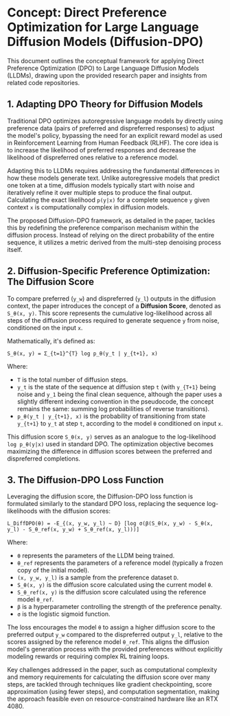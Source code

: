 # Concept: Direct Preference Optimization for Large Language Diffusion Models (Diffusion-DPO)

This document outlines the conceptual framework for applying Direct Preference Optimization (DPO) to Large Language Diffusion Models (LLDMs), drawing upon the provided research paper and insights from related code repositories.

## 1. Adapting DPO Theory for Diffusion Models

Traditional DPO optimizes autoregressive language models by directly using preference data (pairs of preferred and dispreferred responses) to adjust the model's policy, bypassing the need for an explicit reward model as used in Reinforcement Learning from Human Feedback (RLHF). The core idea is to increase the likelihood of preferred responses and decrease the likelihood of dispreferred ones relative to a reference model.

Adapting this to LLDMs requires addressing the fundamental differences in how these models generate text. Unlike autoregressive models that predict one token at a time, diffusion models typically start with noise and iteratively refine it over multiple steps to produce the final output. Calculating the exact likelihood `p(y|x)` for a complete sequence `y` given context `x` is computationally complex in diffusion models.

The proposed Diffusion-DPO framework, as detailed in the paper, tackles this by redefining the preference comparison mechanism within the diffusion process. Instead of relying on the direct probability of the entire sequence, it utilizes a metric derived from the multi-step denoising process itself.

## 2. Diffusion-Specific Preference Optimization: The Diffusion Score

To compare preferred (`y_w`) and dispreferred (`y_l`) outputs in the diffusion context, the paper introduces the concept of a **Diffusion Score**, denoted as `S_θ(x, y)`. This score represents the cumulative log-likelihood across all steps of the diffusion process required to generate sequence `y` from noise, conditioned on the input `x`.

Mathematically, it's defined as:

`S_θ(x, y) = Σ_{t=1}^{T} log p_θ(y_t | y_{t+1}, x)`

Where:
- `T` is the total number of diffusion steps.
- `y_t` is the state of the sequence at diffusion step `t` (with `y_{T+1}` being noise and `y_1` being the final clean sequence, although the paper uses a slightly different indexing convention in the pseudocode, the concept remains the same: summing log probabilities of reverse transitions).
- `p_θ(y_t | y_{t+1}, x)` is the probability of transitioning from state `y_{t+1}` to `y_t` at step `t`, according to the model `θ` conditioned on input `x`.

This diffusion score `S_θ(x, y)` serves as an analogue to the log-likelihood `log p_θ(y|x)` used in standard DPO. The optimization objective becomes maximizing the difference in diffusion scores between the preferred and dispreferred completions.

## 3. The Diffusion-DPO Loss Function

Leveraging the diffusion score, the Diffusion-DPO loss function is formulated similarly to the standard DPO loss, replacing the sequence log-likelihoods with the diffusion scores:

`L_DiffDPO(θ) = -E_{(x, y_w, y_l) ~ D} [log σ(β(S_θ(x, y_w) - S_θ(x, y_l) - S_θ_ref(x, y_w) + S_θ_ref(x, y_l)))]`

Where:
- `θ` represents the parameters of the LLDM being trained.
- `θ_ref` represents the parameters of a reference model (typically a frozen copy of the initial model).
- `(x, y_w, y_l)` is a sample from the preference dataset `D`.
- `S_θ(x, y)` is the diffusion score calculated using the current model `θ`.
- `S_θ_ref(x, y)` is the diffusion score calculated using the reference model `θ_ref`.
- `β` is a hyperparameter controlling the strength of the preference penalty.
- `σ` is the logistic sigmoid function.

The loss encourages the model `θ` to assign a higher diffusion score to the preferred output `y_w` compared to the dispreferred output `y_l`, relative to the scores assigned by the reference model `θ_ref`. This aligns the diffusion model's generation process with the provided preferences without explicitly modeling rewards or requiring complex RL training loops.

Key challenges addressed in the paper, such as computational complexity and memory requirements for calculating the diffusion score over many steps, are tackled through techniques like gradient checkpointing, score approximation (using fewer steps), and computation segmentation, making the approach feasible even on resource-constrained hardware like an RTX 4080.
